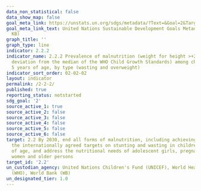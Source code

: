 ```yaml
---
data_non_statistical: false
data_show_map: false
goal_meta_link: https://unstats.un.org/sdgs/metadata/?Text=&Goal=2&Target=2.2
goal_meta_link_text: United Nations Sustainable Development Goals Metadata (PDF 233
  KB)
graph_title: ''
graph_type: line
indicator: 2.2.2
indicator_name: 2.2.2 Prevalence of malnutrition (weight for height >+2 or <-2 standard
  deviation from the median of the WHO Child Growth Standards) among children under
  5 years of age, by type (wasting and overweight)
indicator_sort_order: 02-02-02
layout: indicator
permalink: /2-2-2/
published: true
reporting_status: notstarted
sdg_goal: '2'
source_active_1: true
source_active_2: false
source_active_3: false
source_active_4: false
source_active_5: false
source_active_6: false
target: 2.2 By 2030, end all forms of malnutrition, including achieving, by 2025,
  the internationally agreed targets on stunting and wasting in children under 5 years
  of age, and address the nutritional needs of adolescent girls, pregnant and lactating
  women and older persons
target_id: '2.2'
un_custodian_agency: United Nations Children's Fund (UNICEF), World Health Organisation
  (WHO), World Bank (WB)
un_designated_tier: 1.0
---
```

